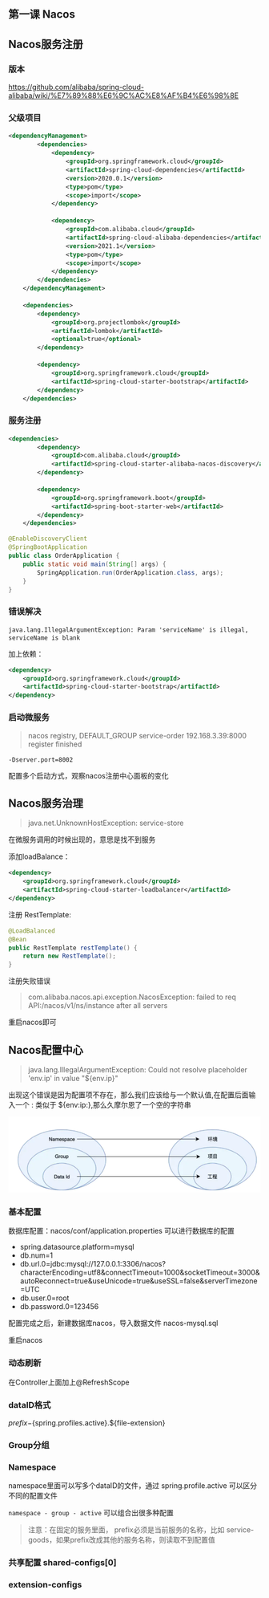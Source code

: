 ## 第一课 Nacos
## Nacos服务注册
### 版本
https://github.com/alibaba/spring-cloud-alibaba/wiki/%E7%89%88%E6%9C%AC%E8%AF%B4%E6%98%8E

### 父级项目
```xml
<dependencyManagement>
        <dependencies>
            <dependency>
                <groupId>org.springframework.cloud</groupId>
                <artifactId>spring-cloud-dependencies</artifactId>
                <version>2020.0.1</version>
                <type>pom</type>
                <scope>import</scope>
            </dependency>

            <dependency>
                <groupId>com.alibaba.cloud</groupId>
                <artifactId>spring-cloud-alibaba-dependencies</artifactId>
                <version>2021.1</version>
                <type>pom</type>
                <scope>import</scope>
            </dependency>
        </dependencies>
    </dependencyManagement>

    <dependencies>
        <dependency>
            <groupId>org.projectlombok</groupId>
            <artifactId>lombok</artifactId>
            <optional>true</optional>
        </dependency>

        <dependency>
            <groupId>org.springframework.cloud</groupId>
            <artifactId>spring-cloud-starter-bootstrap</artifactId>
        </dependency>
    </dependencies>
```

### 服务注册
```xml
<dependencies>
        <dependency>
            <groupId>com.alibaba.cloud</groupId>
            <artifactId>spring-cloud-starter-alibaba-nacos-discovery</artifactId>
        </dependency>

        <dependency>
            <groupId>org.springframework.boot</groupId>
            <artifactId>spring-boot-starter-web</artifactId>
        </dependency>
    </dependencies>
```

```java
@EnableDiscoveryClient
@SpringBootApplication
public class OrderApplication {
    public static void main(String[] args) {
        SpringApplication.run(OrderApplication.class, args);
    }
}

```
### 错误解决
```
java.lang.IllegalArgumentException: Param 'serviceName' is illegal, serviceName is blank
```

加上依赖：
```xml
<dependency>
    <groupId>org.springframework.cloud</groupId>
    <artifactId>spring-cloud-starter-bootstrap</artifactId>
</dependency>

```

### 启动微服务
> nacos registry, DEFAULT_GROUP service-order 192.168.3.39:8000 register finished

```
-Dserver.port=8002
```

配置多个启动方式，观察nacos注册中心面板的变化

## Nacos服务治理

> java.net.UnknownHostException: service-store

在微服务调用的时候出现的，意思是找不到服务

添加loadBalance：
```xml
<dependency>
    <groupId>org.springframework.cloud</groupId>
    <artifactId>spring-cloud-starter-loadbalancer</artifactId>
</dependency>
```

注册 RestTemplate:
```java
@LoadBalanced
@Bean
public RestTemplate restTemplate() {
    return new RestTemplate();
}
```

注册失败错误
> com.alibaba.nacos.api.exception.NacosException: failed to req API:/nacos/v1/ns/instance after all servers

重启nacos即可

## Nacos配置中心

> java.lang.IllegalArgumentException: Could not resolve placeholder 'env.ip' in value "${env.ip}"

出现这个错误是因为配置项不存在，那么我们应该给与一个默认值,在配置后面输入一个 : 类似于 ${env:ip:},那么久摩尔恩了一个空的字符串

![img.png](files/img.png)
### 基本配置
数据库配置：nacos/conf/application.properties  可以进行数据库的配置
- spring.datasource.platform=mysql
- db.num=1
- db.url.0=jdbc:mysql://127.0.0.1:3306/nacos?characterEncoding=utf8&connectTimeout=1000&socketTimeout=3000&autoReconnect=true&useUnicode=true&useSSL=false&serverTimezone=UTC
- db.user.0=root
- db.password.0=123456

配置完成之后，新建数据库nacos，导入数据文件 nacos-mysql.sql

重启nacos

### 动态刷新
在Controller上面加上@RefreshScope

### dataID格式
${prefix}-${spring.profiles.active}.${file-extension}

### Group分组


### Namespace

namespace里面可以写多个dataID的文件，通过 spring.profile.active 可以区分不同的配置文件

`namespace - group - active` 可以组合出很多种配置

> 注意：在固定的服务里面， prefix必须是当前服务的名称，比如 service-goods，如果prefix改成其他的服务名称，则读取不到配置值

### 共享配置 shared-configs[0]
### extension-configs

